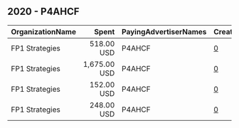 ## 2020 - P4AHCF 
|OrganizationName|Spent|PayingAdvertiserNames|CreativeUrls|Impressions|Genders|AgeBrackets|CountryCodes|BillingAddresses|CandidateBallotInformation|
|:---|---:|:---|:---|---:|:---|:---|:---|:---|:---|
|FP1 Strategies|518.00 USD|P4AHCF|[0](https://www.snap.com/political-ads/asset/fa5e71ed3b60c5e03ba4d7901b308ed0a60c2813aac0ad9d8724d0250bdbe007?mediaType=png)|132,342||21+|united states|"3001 Washington Blvd,Arlington,22201,US"||
|FP1 Strategies|1,675.00 USD|P4AHCF|[0](https://www.snap.com/political-ads/asset/fa5e71ed3b60c5e03ba4d7901b308ed0a60c2813aac0ad9d8724d0250bdbe007?mediaType=png)|102,637||21+|united states|"3001 Washington Blvd,Arlington,22201,US"||
|FP1 Strategies|152.00 USD|P4AHCF|[0](https://www.snap.com/political-ads/asset/fa5e71ed3b60c5e03ba4d7901b308ed0a60c2813aac0ad9d8724d0250bdbe007?mediaType=png)|39,576||21+|united states|"3001 Washington Blvd,Arlington,22201,US"||
|FP1 Strategies|248.00 USD|P4AHCF|[0](https://www.snap.com/political-ads/asset/fa5e71ed3b60c5e03ba4d7901b308ed0a60c2813aac0ad9d8724d0250bdbe007?mediaType=png)|69,056||21+|united states|"3001 Washington Blvd,Arlington,22201,US"||
